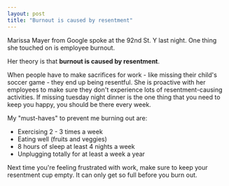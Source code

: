```yaml
---
layout: post
title: "Burnout is caused by resentment"
---
```

Marissa Mayer from Google spoke at the 92nd St. Y last night. One thing she touched
on is employee burnout. 

Her theory is that **burnout is caused by resentment**. 

When people have to make sacrifices for work - like missing their
child's soccer game - they end up being resentful. She is proactive with
her employees to make sure they don't experience lots of resentment-causing
activities. If missing tuesday night dinner is the one thing that you
need to keep you happy, you should be there every week.

My "must-haves" to prevent me burning out are:

* Exercising 2 - 3 times a week
* Eating well (fruits and veggies)
* 8 hours of sleep at least 4 nights a week
* Unplugging totally for at least a week a year

Next time you're feeling frustrated with work, make sure to keep your
resentment cup empty. It can only get so full before you burn out.

